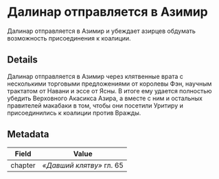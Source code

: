 # Далинар отправляется в Азимир
Далинар отправляется в Азимир и убеждает азирцев обдумать возможность присоединения к коалиции.

## Details
Далинар отправляется в Азимир через клятвенные врата с несколькими торговыми предложениями от королевы Фэн, научным трактатом от Навани и эссе от Ясны. В итоге ему удается полностью убедить Верховного Акасикса Азира, а вместе с ним и остальных правителей макабаки в том, чтобы они посетили Уритиру и присоединились к коалиции против Вражды.

## Metadata
| Field | Value |
| ----- | ----- |
| chapter | *«Давший клятву»* гл. 65 |
